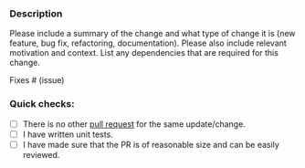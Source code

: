### Description

Please include a summary of the change and what type of change it is (new feature, bug fix, refactoring, documentation).
Please also include relevant motivation and context.
List any dependencies that are required for this change.

Fixes # (issue)

### Quick checks:

- [ ] There is no other [pull request](https://github.com/mer-oscar/conduit-connector-zeromq/pulls) for the same update/change.
- [ ] I have written unit tests.
- [ ] I have made sure that the PR is of reasonable size and can be easily reviewed.